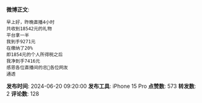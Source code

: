 **微博正文**: 
```
早上好，昨晚直播4小时
共收到18542元的礼物
平台拿一半
我到手9271元
在缴纳了20%
即1854元的个人所得税之后
我净到手7416元
感恩各位直播间的总🙏各位网友
通透
```
**发布时间**: 2024-06-20 09:20:00
**发布工具**: iPhone 15 Pro
**点赞数**: 573
**转发数**: 2
**评论数**: 128

